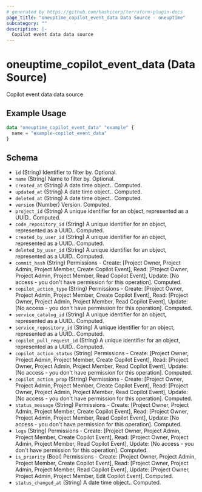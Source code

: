 ```yaml
---
# generated by https://github.com/hashicorp/terraform-plugin-docs
page_title: "oneuptime_copilot_event_data Data Source - oneuptime"
subcategory: ""
description: |-
  Copilot event data data source
---
```


# oneuptime_copilot_event_data (Data Source)

Copilot event data data source

## Example Usage

```terraform
data "oneuptime_copilot_event_data" "example" {
  name = "example-copilot_event_data"
}
```

## Schema

- `id` (String) Identifier to filter by. Optional.
- `name` (String) Name to filter by. Optional.
- `created_at` (String) A date time object.. Computed.
- `updated_at` (String) A date time object.. Computed.
- `deleted_at` (String) A date time object.. Computed.
- `version` (Number) Version. Computed.
- `project_id` (String) A unique identifier for an object, represented as a UUID.. Computed.
- `code_repository_id` (String) A unique identifier for an object, represented as a UUID.. Computed.
- `created_by_user_id` (String) A unique identifier for an object, represented as a UUID.. Computed.
- `deleted_by_user_id` (String) A unique identifier for an object, represented as a UUID.. Computed.
- `commit_hash` (String) Permissions - Create: [Project Owner, Project Admin, Project Member, Create Copilot Event], Read: [Project Owner, Project Admin, Project Member, Read Copilot Event], Update: [No access - you don't have permission for this operation]. Computed.
- `copilot_action_type` (String) Permissions - Create: [Project Owner, Project Admin, Project Member, Create Copilot Event], Read: [Project Owner, Project Admin, Project Member, Read Copilot Event], Update: [No access - you don't have permission for this operation]. Computed.
- `service_catalog_id` (String) A unique identifier for an object, represented as a UUID.. Computed.
- `service_repository_id` (String) A unique identifier for an object, represented as a UUID.. Computed.
- `copilot_pull_request_id` (String) A unique identifier for an object, represented as a UUID.. Computed.
- `copilot_action_status` (String) Permissions - Create: [Project Owner, Project Admin, Project Member, Create Copilot Event], Read: [Project Owner, Project Admin, Project Member, Read Copilot Event], Update: [No access - you don't have permission for this operation]. Computed.
- `copilot_action_prop` (String) Permissions - Create: [Project Owner, Project Admin, Project Member, Create Copilot Event], Read: [Project Owner, Project Admin, Project Member, Read Copilot Event], Update: [No access - you don't have permission for this operation]. Computed.
- `status_message` (String) Permissions - Create: [Project Owner, Project Admin, Project Member, Create Copilot Event], Read: [Project Owner, Project Admin, Project Member, Read Copilot Event], Update: [No access - you don't have permission for this operation]. Computed.
- `logs` (String) Permissions - Create: [Project Owner, Project Admin, Project Member, Create Copilot Event], Read: [Project Owner, Project Admin, Project Member, Read Copilot Event], Update: [No access - you don't have permission for this operation]. Computed.
- `is_priority` (Bool) Permissions - Create: [Project Owner, Project Admin, Project Member, Create Copilot Event], Read: [Project Owner, Project Admin, Project Member, Read Copilot Event], Update: [Project Owner, Project Admin, Project Member, Edit Copilot Event]. Computed.
- `status_changed_at` (String) A date time object.. Computed.
